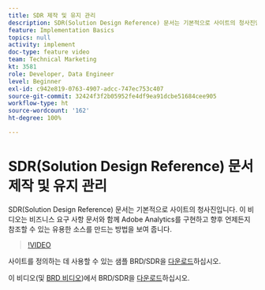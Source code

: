 ```yaml
---
title: SDR 제작 및 유지 관리
description: SDR(Solution Design Reference) 문서는 기본적으로 사이트의 청사진입니다. 이 비디오는 비즈니스 요구 사항 문서와 함께 Adobe Analytics를 구현하고 향후 언제든지 참조할 수 있는 유용한 소스를 만드는 방법을 보여 줍니다.
feature: Implementation Basics
topics: null
activity: implement
doc-type: feature video
team: Technical Marketing
kt: 3581
role: Developer, Data Engineer
level: Beginner
exl-id: c942e819-0763-4907-adcc-747ec753c407
source-git-commit: 32424f3f2b05952fe4df9ea91dcbe51684cee905
workflow-type: ht
source-wordcount: '162'
ht-degree: 100%

---
```


# SDR(Solution Design Reference) 문서 제작 및 유지 관리

SDR(Solution Design Reference) 문서는 기본적으로 사이트의 청사진입니다. 이 비디오는 비즈니스 요구 사항 문서와 함께 Adobe Analytics를 구현하고 향후 언제든지 참조할 수 있는 유용한 소스를 만드는 방법을 보여 줍니다.

>[!VIDEO](https://video.tv.adobe.com/v/28754/?quality=12)

사이트를 정의하는 데 사용할 수 있는 샘플 BRD/SDR을 [다운로드](https://analytics.enablementadobe.com/files/brd-sdr-sample-template.xlsx)하십시오.

이 비디오(및 [BRD 비디오](creating-a-business-requirements-document.md))에서 BRD/SDR을 [다운로드](https://analytics.enablementadobe.com/files/geometrixx-clothiers-brd-sdr.xlsx)하십시오.
